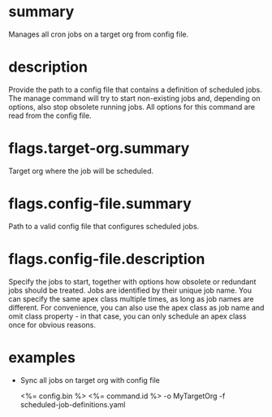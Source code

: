 # summary

Manages all cron jobs on a target org from config file.

# description

Provide the path to a config file that contains a definition of scheduled jobs. The manage command will try to start non-existing jobs and, depending on options, also stop obsolete running jobs. All options for this command are read from the config file.

# flags.target-org.summary

Target org where the job will be scheduled.

# flags.config-file.summary

Path to a valid config file that configures scheduled jobs.

# flags.config-file.description

Specify the jobs to start, together with options how obsolete or redundant jobs should be treated. Jobs are identified by their unique job name. You can specify the same apex class multiple times, as long as job names are different. For convenience, you can also use the apex class as job name and omit class property - in that case, you can only schedule an apex class once for obvious reasons.

# examples

- Sync all jobs on target org with config file

  <%= config.bin %> <%= command.id %> -o MyTargetOrg -f scheduled-job-definitions.yaml
